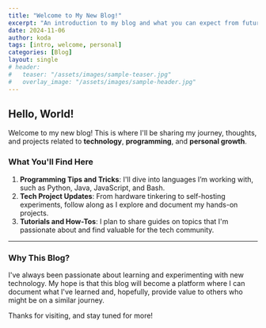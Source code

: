 ```yaml
---
title: "Welcome to My New Blog!"
excerpt: "An introduction to my blog and what you can expect from future posts."
date: 2024-11-06
author: koda
tags: [intro, welcome, personal]
categories: [Blog]
layout: single
# header:
#   teaser: "/assets/images/sample-teaser.jpg"
#   overlay_image: "/assets/images/sample-header.jpg"
---
```


## Hello, World!

Welcome to my new blog! This is where I'll be sharing my journey, thoughts, and projects related to **technology**, **programming**, and **personal growth**.

### What You'll Find Here

1. **Programming Tips and Tricks**: I'll dive into languages I’m working with, such as Python, Java, JavaScript, and Bash.
2. **Tech Project Updates**: From hardware tinkering to self-hosting experiments, follow along as I explore and document my hands-on projects.
3. **Tutorials and How-Tos**: I plan to share guides on topics that I'm passionate about and find valuable for the tech community.

---

### Why This Blog?

I've always been passionate about learning and experimenting with new technology. My hope is that this blog will become a platform where I can document what I've learned and, hopefully, provide value to others who might be on a similar journey.

Thanks for visiting, and stay tuned for more!

